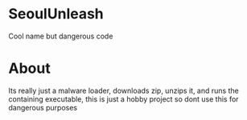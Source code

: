 # SeoulUnleash
Cool name but dangerous code

# About
Its really just a malware loader, downloads zip, unzips it, and runs the containing executable, this is just a hobby project so 
dont use this for dangerous purposes